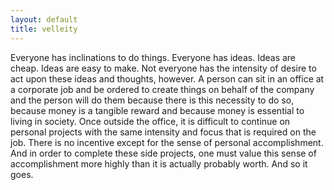 ```yaml
---
layout: default
title: velleity
---
```


Everyone has inclinations to do things. Everyone has ideas. Ideas are cheap. Ideas are easy to make. Not everyone has the intensity of desire to act upon these ideas and thoughts, however. A person can sit in an office at a corporate job and be ordered to create things on behalf of the company and the person will do them because there is this necessity to do so, because money is a tangible reward and because money is essential to living in society. Once outside the office, it is difficult to continue on personal projects with the same intensity and focus that is required on the job. There is no incentive except for the sense of personal accomplishment. And in order to complete these side projects, one must value this sense of accomplishment more highly than it is actually probably worth. And so it goes.

